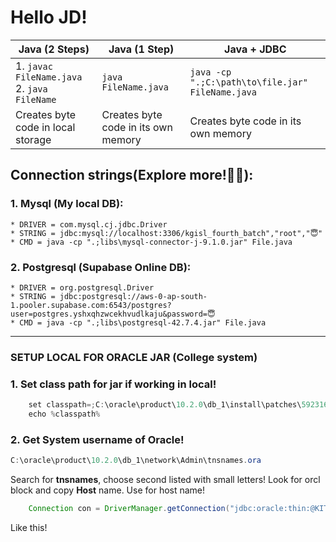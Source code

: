 # Hello JD!

|  Java (2 Steps)             | Java (1 Step)             | Java + JDBC                     |
|-----------------------|-----------------------|-------------------------------------------|
| 1. `javac FileName.java`<br>2. `java FileName`  | `java FileName.java`       | `java -cp ".;C:\path\to\file.jar" FileName.java` |
|Creates byte code in local storage|Creates byte code in its own memory|Creates byte code in its own memory|

## Connection strings(Explore more!🥳🥳):
### 1. Mysql (My local DB): 
    * DRIVER = com.mysql.cj.jdbc.Driver
    * STRING = jdbc:mysql://localhost:3306/kgisl_fourth_batch","root","😇"
    * CMD = java -cp ".;libs\mysql-connector-j-9.1.0.jar" File.java

### 2. Postgresql (Supabase Online DB):
    * DRIVER = org.postgresql.Driver
    * STRING = jdbc:postgresql://aws-0-ap-south-1.pooler.supabase.com:6543/postgres?user=postgres.yshxqhzwcekhvudlkaju&password=😇
    * CMD = java -cp ".;libs\postgresql-42.7.4.jar" File.java

---

### SETUP LOCAL FOR ORACLE JAR (College system)
### 1. Set class path for jar if working in local!
```java
    set classpath=;C:\oracle\product\10.2.0\db_1\install\patches\5923165\files\jdbc\lib\ojdbc14.jar  
    echo %classpath%  
```

### 2. Get System username of Oracle!
```java
C:\oracle\product\10.2.0\db_1\network\Admin\tnsnames.ora
```
Search for **tnsnames**, choose second listed with small letters!
Look for orcl block and copy **Host** name. Use for host name!

```java
    Connection con = DriverManager.getConnection("jdbc:oracle:thin:@KITEORACLE38191.kgisledu.com:1521/orcl","scott","tiger");
```
Like this!